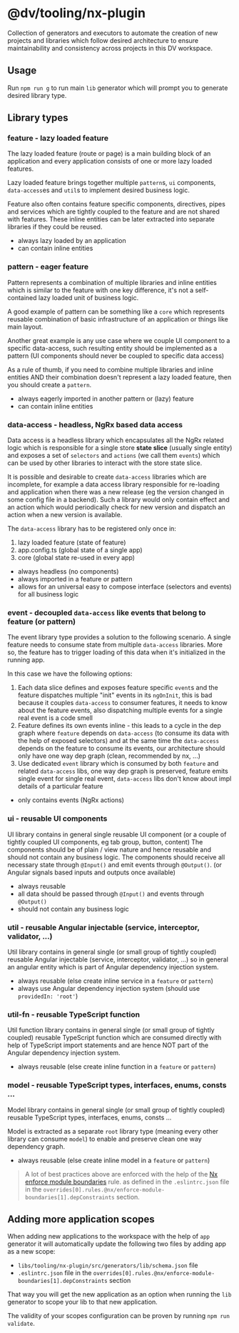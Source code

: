 # @dv/tooling/nx-plugin

Collection of generators and executors to automate the creation of new projects and libraries
which follow desired architecture to ensure maintainability and consistency across projects in this DV workspace.

## Usage

Run `npm run g` to run main `lib` generator which will prompt you to generate desired library type.

## Library types

### feature - lazy loaded feature

The lazy loaded feature (route or page) is a main building block of an application
and every application consists of one or more lazy loaded features.

Lazy loaded feature brings together multiple `pattern`s, `ui` components, `data-access`es and `util`s
to implement desired business logic.

Feature also often contains feature specific components, directives, pipes and services which
are tightly coupled to the feature and are not shared with features.
These inline entities can be later extracted into separate libraries if they could be reused.

- always lazy loaded by an application
- can contain inline entities

### pattern - eager feature

Pattern represents a combination of multiple libraries and inline entities which is similar to the
feature with one key difference, it's not a self-contained lazy loaded unit of business logic.

A good example of pattern can be something like a `core` which represents reusable combination
of basic infrastructure of an application or things like main layout.

Another great example is any use case where we couple UI component to a specific data-access, such
resulting entity should be implemented as a pattern (UI components should never be coupled to specific data access)

As a rule of thumb, if you need to combine multiple libraries and inline entities AND their
combination doesn't represent a lazy loaded feature, then you should create a `pattern`.

- always eagerly imported in another pattern or (lazy) feature
- can contain inline entities

### data-access - headless, NgRx based data access

Data access is a headless library which encapsulates all the NgRx related logic which is responsible
for a single store **state slice** (usually single entity) and exposes
a set of `selectors` and `actions` (we call them `events`) which can be used by other libraries to interact with the store state slice.

It is possible and desirable to create `data-access` libraries which are incomplete, for example
a data access library responsible for re-loading and application when there was a new release
(eg the version changed in some config file in a backend). Such a library would only contain
effect and an action which would periodically check for new version and dispatch an action when a new version is available.

The `data-access` library has to be registered only once in:

1. lazy loaded feature (state of feature)
2. app.config.ts (global state of a single app)
3. core (global state re-used in every app)

- always headless (no components)
- always imported in a feature or pattern
- allows for an universal easy to compose interface (selectors and events) for all business logic

### event - decoupled `data-access` like events that belong to feature (or pattern)

The event library type provides a solution to the following scenario.
A single feature needs to consume state from multiple `data-access` libraries.
More so, the feature has to trigger loading of this data when it's initialized in the running app.

In this case we have the following options:

1. Each data slice defines and exposes feature specific `event`s and the feature dispatches multiple "init" events in its `ngOnInit`, this is bad because it couples `data-access` to consumer features, it needs to know about the feature events, also dispatching multiple events for a single real event is a code smell
2. Feature defines its own events inline - this leads to a cycle in the dep graph where `feature` depends on `data-access` (to consume its data with the help of exposed selectors) and at the same time the `data-access` depends on the feature to consume its events, our architecture should only have one way dep graph (clean, recommended by nx, ...)
3. Use dedicated `event` library which is consumed by both `feature` and related `data-access` libs, one way dep graph is preserved, feature emits single event for single real event, `data-access` libs don't know about impl details of a particular feature

- only contains events (NgRx actions)

### ui - reusable UI components

UI library contains in general single reusable UI component (or a couple of tightly coupled UI components, eg tab group, button, content)
The components should be of plain / view nature and hence reusable and should not contain any business logic.
The components should receive all necessary state through `@Input()` and emit events through `@Output()`.
(or Angular signals based inputs and outputs once available)

- always reusable
- all data should be passed through `@Input()` and events through `@Output()`
- should not contain any business logic

### util - reusable Angular injectable (service, interceptor, validator, ...)

Util library contains in general single (or small group of tightly coupled) reusable Angular injectable (service, interceptor, validator, ...)
so in general an angular entity which is part of Angular dependency injection system.

- always reusable (else create inline service in a `feature` or `pattern`)
- always use Angular dependency injection system (should use `providedIn: 'root'`)

### util-fn - reusable TypeScript function

Util function library contains in general single (or small group of tightly coupled) reusable TypeScript function
which are consumed directly with help of TypeScript import statements and are hence NOT part of the Angular dependency injection system.

- always reusable (else create inline function in a `feature` or `pattern`)

### model - reusable TypeScript types, interfaces, enums, consts ...

Model library contains in general single (or small group of tightly coupled) reusable TypeScript types, interfaces, enums, consts ...

Model is extracted as a separate `root` library type (meaning every other library can consume `model`) to enable and preserve clean one way dependency graph.

- always reusable (else create inline model in a `feature` or `pattern`)

> A lot of best practices above are enforced with the help of the [Nx enforce module boundaries](https://nx.dev/core-features/enforce-project-boundaries) rule.
> as defined in the `.eslintrc.json` file in the `overrides[0].rules.@nx/enforce-module-boundaries[1].depConstraints` section.

## Adding more application scopes

When adding new applications to the workspace with the help of `app` generator it will
automatically update the following two files by adding app as a new scope:

- `libs/tooling/nx-plugin/src/generators/lib/schema.json` file
- `.eslintrc.json` file in the `overrides[0].rules.@nx/enforce-module-boundaries[1].depConstraints` section

That way you will get the new application as an option when running the `lib` generator
to scope your lib to that new application.

The validity of your scopes configuration can be proven by running `npm run validate`.
